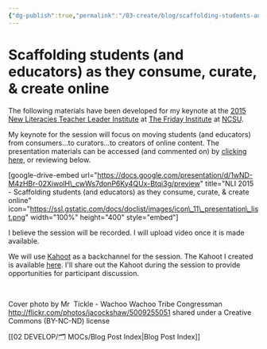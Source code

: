 ```yaml
---
{"dg-publish":true,"permalink":"/03-create/blog/scaffolding-students-and-educators-as-they-consume-curate-and-create-online/","title":"Scaffolding students (and educators) as they consume, curate, & create online","tags":["newlit"]}
---
```


# Scaffolding students (and educators) as they consume, curate, & create online

The following materials have been developed for my keynote at the [2015 New Literacies Teacher Leader Institute](http://nli2015.wikispaces.com/Home+Page) at [The Friday Institute](http://www.fi.ncsu.edu/) at [NCSU](https://www.ncsu.edu/).

My keynote for the session will focus on moving students (and educators) from consumers...to curators...to creators of online content. The presentation materials can be accessed (and commented on) by [clicking here](https://docs.google.com/presentation/d/1wND-M4zHBr-02XiwolH_cwWs7donP6Ky4QUx-Btqi3g/edit?usp=sharing), or reviewing below.

\[google-drive-embed url="https://docs.google.com/presentation/d/1wND-M4zHBr-02XiwolH\_cwWs7donP6Ky4QUx-Btqi3g/preview" title="NLI 2015 - Scaffolding students (and educators) as they consume, curate, & create online" icon="https://ssl.gstatic.com/docs/doclist/images/icon\_11\_presentation\_list.png" width="100%" height="400" style="embed"\]

I believe the session will be recorded. I will upload video once it is made available.

We will use [Kahoot](https://kahoot.it/) as a backchannel for the session. The Kahoot I created is available [here](https://play.kahoot.it/#/k/a059fc80-4f0d-495b-a408-c3dc193ace85). I'll share out the Kahoot during the session to provide opportunities for participant discussion.

 

Cover photo by Mr  Tickle - Wachoo Wachoo Tribe Congressman http://flickr.com/photos/jacockshaw/5009255051 shared under a Creative Commons (BY-NC-ND) license

[[02 DEVELOP/🗂️ MOCs/Blog Post Index\|Blog Post Index]]